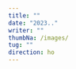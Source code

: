 ```yaml
---
title: ""
date: "2023.."
writer: ""
thumbNa: /images/
tug: ""
direction: ho
---
```




<!--

![Alt text](/images/)

-->

